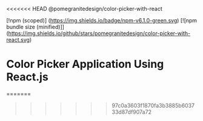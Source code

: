 <<<<<<< HEAD
@pomegranitedesign/color-picker-with-react

[!npm (scoped)]
(https://img.shields.io/badge/npm-v6.1.0-green.svg)
[![npm bundle size (minified)]]
(https://img.shields.io/github/stars/pomegranitedesign/color-picker-with-react.svg)

# Color Picker Application Using React.js
=======

>>>>>>> 97c0a3603f1870fa3b3885b603733d87df907a72
